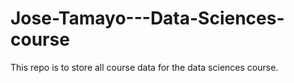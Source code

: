# Jose-Tamayo---Data-Sciences-course
This repo is to store all course data for the data sciences course.
